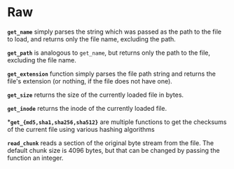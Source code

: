 # Raw

**```get_name```** simply parses the string which was passed as the path to the file to load, and returns only the file name, excluding the path.

**```get_path```** is analogous to ```get_name```, but returns only the path to the file, excluding the file name.

**```get_extension```** function simply parses the file path string and returns the file's extension (or nothing, if the file does not have one).

**```get_size```** returns the size of the currently loaded file in bytes.

**```get_inode```** returns the inode of the currently loaded file.

***```get_{md5,sha1,sha256,sha512}```** are multiple functions to get the checksums of the current file using various hashing algorithms

**```read_chunk```** reads a section of the original byte stream from the file.  The default chunk size is 4096 bytes, but that can be changed by passing the function an integer.
